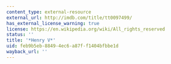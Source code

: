 ```yaml
---
content_type: external-resource
external_url: http://imdb.com/title/tt0097499/
has_external_license_warning: true
license: https://en.wikipedia.org/wiki/All_rights_reserved
status: ''
title: '*Henry V*'
uid: feb9b5eb-8849-4ec6-a87f-f1404bfbbe1d
wayback_url: ''
---
```

